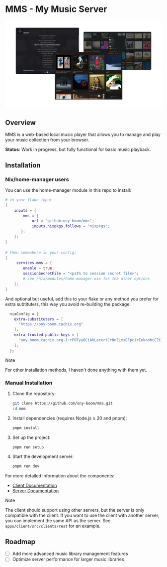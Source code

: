 # MMS - My Music Server

![Demo](./apps/client/assets/banner.png)

## Overview

MMS is a web-based local music player that allows you to manage and play your music collection from your browser.

**Status**: Work in progress, but fully functional for basic music playback.

## Installation

### Nix/home-manager users

You can use the home-manager module in this repo to install:

```nix
# in your flake input
{
    inputs = {
        mms = {
            url = "github:ony-boom/mms";
            inputs.nixpkgs.follows = "nixpkgs";
       };
    };
}

# then somewhere in your config:
{
     services.mms = {
        enable = true;
        sessionSecretFile = "<path to session secret file>";
        # see /nix/modules/home-manager.nix for the other options
    };
}
```

And optional but useful, add this to your flake or any method you prefer for extra subtituters, this way you avoid re-building the package:

```nix
  nixConfig = {
    extra-substituters = [
      "https://ony-boom.cachix.org"
    ];
    extra-trusted-public-keys = [
      "ony-boom.cachix.org-1:rPOTyyOCiAhLarertCrNnZLxsBFpcirEekoohcCZt10="
    ];
  };

```

> [!NOTE]
> For other installation methods, I haven't done anything with them yet.

### Manual Installation

1. Clone the repository:
   ```sh
   git clone https://github.com/ony-boom/mms.git
   cd mms
   ```

2. Install dependencies (requires Node.js ≥ 20 and pnpm):
   ```sh
   pnpm install
   ```

3. Set up the project:
   ```sh
   pnpm run setup
   ```

4. Start the development server:
   ```sh
   pnpm run dev
   ```

For more detailed information about the components:

- [Client Documentation](./apps/client/README.md)
- [Server Documentation](./apps/server/README.md)

> [!NOTE]
> The client should support using other servers, but the server is only compatible with the client.
> If you want to use the client with another server, you can implement the same API as the server.
> See `apps/client/src/clients/rest` for an example.

## Roadmap

- [ ] Add more advanced music library management features
- [ ] Optimize server performance for larger music libraries
